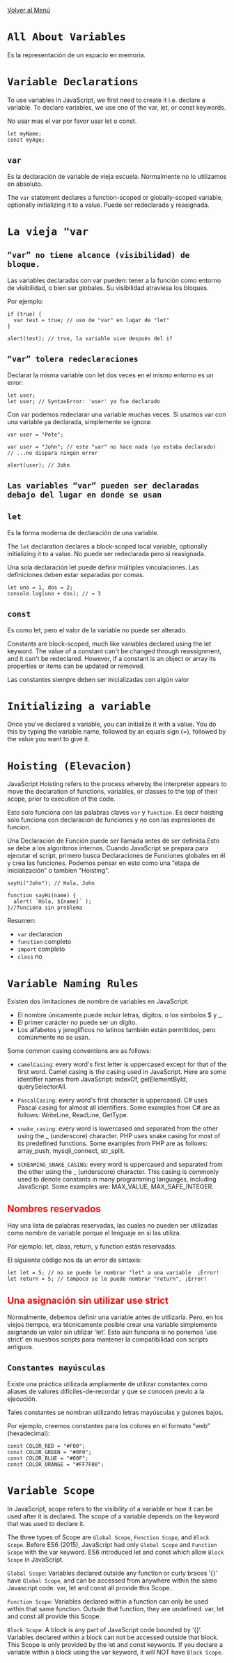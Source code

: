 [Volver al Menú](../root.md)

# `All About Variables`

Es la representación de un espacio en memoria.

# `Variable Declarations`

To use variables in JavaScript, we first need to create it i.e. declare a variable. To declare variables, we use one of the var, let, or const keywords.

No usar mas el var por favor usar let o const.

```
let myName;
const myAge;
```

## `var`

Es la declaración de variable de vieja escuela. Normalmente no lo utilizamos en absoluto.

The `var` statement declares a function-scoped or globally-scoped variable, optionally initializing it to a value. Puede ser redeclarada y reasignada.

# `La vieja "var`

## `“var” no tiene alcance (visibilidad) de bloque.`

Las variables declaradas con var pueden: tener a la función como entorno de visibilidad, o bien ser globales. Su visibilidad atraviesa los bloques.

Por ejemplo:

```
if (true) {
  var test = true; // uso de "var" en lugar de "let"
}

alert(test); // true, la variable vive después del if
```

## `“var” tolera redeclaraciones`

Declarar la misma variable con let dos veces en el mismo entorno es un error:

```
let user;
let user; // SyntaxError: 'user' ya fue declarado
```

Con var podemos redeclarar una variable muchas veces. Si usamos var con una variable ya declarada, simplemente se ignora:

```
var user = "Pete";

var user = "John"; // este "var" no hace nada (ya estaba declarado)
// ...no dispara ningún error

alert(user); // John
```

## `Las variables “var” pueden ser declaradas debajo del lugar en donde se usan`

## `let`

Es la forma moderna de declaración de una variable.

The `let` declaration declares a block-scoped local variable, optionally initializing it to a value. No puede ser redeclarada pero si reasignada.

Una sola declaración let puede definir múltiples vinculaciones. Las definiciones deben estar separadas por comas.

```
let uno = 1, dos = 2;
console.log(uno + dos); // → 3
```

## `const`

Es como let, pero el valor de la variable no puede ser alterado.

Constants are block-scoped, much like variables declared using the let keyword. The value of a constant can't be changed through reassignment, and it can't be redeclared. However, if a constant is an object or array its properties or items can be updated or removed.

Las constantes siempre deben ser inicializadas con algún valor

# `Initializing a variable`

Once you've declared a variable, you can initialize it with a value. You do this by typing the variable name, followed by an equals sign (=), followed by the value you want to give it.

# `Hoisting (Elevacion)`

JavaScript Hoisting refers to the process whereby the interpreter appears to move the declaration of functions, variables, or classes to the top of their scope, prior to execution of the code.

Esto solo funciona con las palabras claves `var` y `function`. Es decir hoisting solo funciona con declaracion de funciones y no con las expresiones de funcion.

Una Declaración de Función puede ser llamada antes de ser definida.Esto se debe a los algoritmos internos.
Cuando JavaScript se prepara para ejecutar el script, primero busca Declaraciones de Funciones globales en él y crea las funciones.
Podemos pensar en esto como una “etapa de inicialización” o tambien "Hoisting".

```
sayHi("John"); // Hola, John

function sayHi(name) {
  alert( `Hola, ${name}` );
}//funciona sin problema
```

Resumen:

- `var` declaracion
- `function` completo
- `import` completo
- `class` no

# `Variable Naming Rules`

Existen dos limitaciones de nombre de variables en JavaScript:

- El nombre únicamente puede incluir letras, dígitos, o los símbolos $ y _.
- El primer carácter no puede ser un dígito.
- Los alfabetos y jeroglíficos no latinos también están permitidos, pero comúnmente no se usan.

Some common casing conventions are as follows:

- `camelCasing`: every word's first letter is uppercased except for that of the first word. Camel casing is the casing used in JavaScript. Here are some identifier names from JavaScript: indexOf, getElementById, querySelectorAll.

- `PascalCasing`: every word's first character is uppercased. C# uses Pascal casing for almost all identifiers. Some examples from C# are as follows: WriteLine, ReadLine, GetType.

- `snake_casing`: every word is lowercased and separated from the other using the _ (underscore) character. PHP uses snake casing for most of its predefined functions. Some examples from PHP are as follows: array_push, mysqli_connect, str_split.

- `SCREAMING_SNAKE_CASING`: every word is uppercased and separated from the other using the _ (underscore) character. This casing is commonly used to denote constants in many programming languages, including JavaScript. Some examples are: MAX_VALUE, MAX_SAFE_INTEGER.

<h2 style="color:red">Nombres reservados</h2>

Hay una lista de palabras reservadas, las cuales no pueden ser utilizadas como nombre de variable porque el lenguaje en sí las utiliza.

Por ejemplo: let, class, return, y function están reservadas.

El siguiente código nos da un error de sintaxis:
```
let let = 5; // no se puede le nombrar "let" a una variable  ¡Error!
let return = 5; // tampoco se le puede nombrar "return", ¡Error!
```

<h2 style="color:red">Una asignación sin utilizar use strict</h2>

Normalmente, debemos definir una variable antes de utilizarla. Pero, en los viejos tiempos, era técnicamente posible crear una variable simplemente asignando un valor sin utilizar ‘let’. Esto aún funciona si no ponemos ‘use strict’ en nuestros scripts para mantener la compatibilidad con scripts antiguos.

## `Constantes mayúsculas`

Existe una práctica utilizada ampliamente de utilizar constantes como aliases de valores difíciles-de-recordar y que se conocen previo a la ejecución.

Tales constantes se nombran utilizando letras mayúsculas y guiones bajos.

Por ejemplo, creemos constantes para los colores en el formato “web” (hexadecimal):
```
const COLOR_RED = "#F00";
const COLOR_GREEN = "#0F0";
const COLOR_BLUE = "#00F";
const COLOR_ORANGE = "#FF7F00";
```

# `Variable Scope`

In JavaScript, scope refers to the visibility of a variable or how it can be used after it is declared. The scope of a variable depends on the keyword that was used to declare it.

The three types of Scope are `Global Scope`, `Function Scope`, and `Block Scope`. Before ES6 (2015), JavaScript had only `Global Scope` and `Function Scope` with the var keyword. ES6 introduced let and const which allow `Block Scope` in JavaScript.

`Global Scope`: Variables declared outside any function or curly braces ’{}’ have `Global Scope`, and can be accessed from anywhere within the same Javascript code. var, let and const all provide this Scope.

`Function Scope`: Variables declared within a function can only be used within that same function. Outside that function, they are undefined. var, let and const all provide this Scope.

`Block Scope`: A block is any part of JavaScript code bounded by ’{}‘. Variables declared within a block can not be accessed outside that block. This Scope is only provided by the let and const keywords. If you declare a variable within a block using the var keyword, it will NOT have `Block Scope`.

